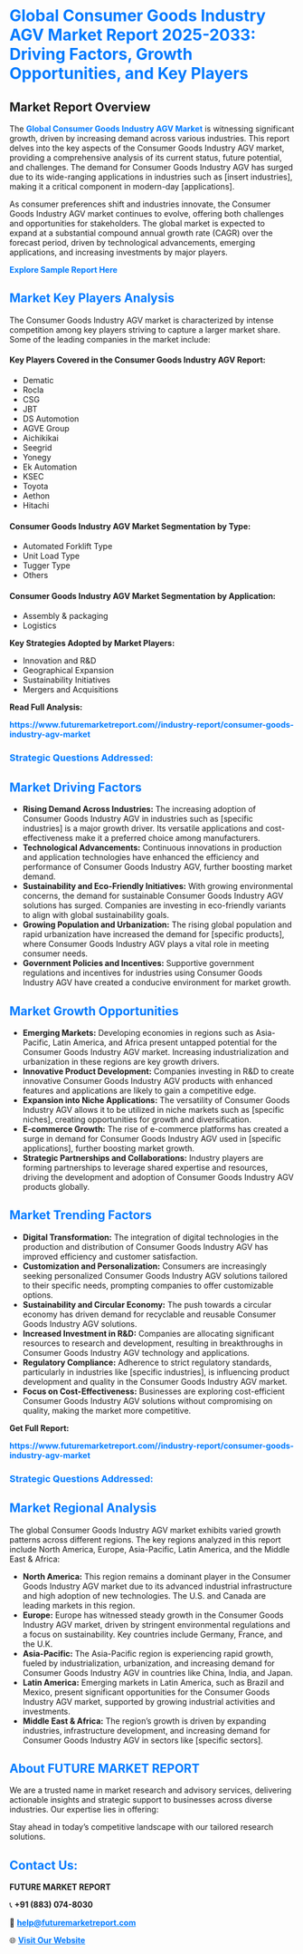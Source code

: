 <h1 style="color: #007BFF;">Global Consumer Goods Industry AGV Market Report 2025-2033: Driving Factors, Growth Opportunities, and Key Players</h1>

<section id="overview">
<h2>Market Report Overview</h2>
<p>The <a href="https://www.futuremarketreport.com//industry-report/consumer-goods-industry-agv-market" style="color: #007BFF; text-decoration: none;"><strong>Global Consumer Goods Industry AGV Market</strong></a> is witnessing significant growth, driven by increasing demand across various industries. This report delves into the key aspects of the Consumer Goods Industry AGV market, providing a comprehensive analysis of its current status, future potential, and challenges. The demand for Consumer Goods Industry AGV has surged due to its wide-ranging applications in industries such as [insert industries], making it a critical component in modern-day [applications].</p>
<p>As consumer preferences shift and industries innovate, the Consumer Goods Industry AGV market continues to evolve, offering both challenges and opportunities for stakeholders. The global market is expected to expand at a substantial compound annual growth rate (CAGR) over the forecast period, driven by technological advancements, emerging applications, and increasing investments by major players.</p>
</section>

<section id="overview">
<p><a href="https://www.futuremarketreport.com//request-sample/reportId=50150" style="color: #007BFF; text-decoration: none;"><strong>Explore Sample Report Here</strong></a></p>
</section>

<section id="key-players">
<h2 style="color: #007BFF;">Market Key Players Analysis</h2>
<p>The Consumer Goods Industry AGV market is characterized by intense competition among key players striving to capture a larger market share. Some of the leading companies in the market include:</p>
<h4>Key Players Covered in the Consumer Goods Industry AGV Report:</h4>
<ul><li>Dematic</li><li>Rocla</li><li>CSG</li><li>JBT</li><li>DS Automotion</li><li>AGVE Group</li><li>Aichikikai</li><li>Seegrid</li><li>Yonegy</li><li>Ek Automation</li><li>KSEC</li><li>Toyota</li><li>Aethon</li><li>Hitachi</li></ul>
<h4>Consumer Goods Industry AGV Market Segmentation by Type:</h4>
<ul><li>Automated Forklift Type</li><li>Unit Load Type</li><li>Tugger Type</li><li>Others</li></ul>

<h4>Consumer Goods Industry AGV Market Segmentation by Application:</h4>
<ul><li>Assembly &amp; packaging</li><li>Logistics</li></ul>
<p><strong>Key Strategies Adopted by Market Players:</strong></p>
<ul>
<li>Innovation and R&D</li>
<li>Geographical Expansion</li>
<li>Sustainability Initiatives</li>
<li>Mergers and Acquisitions</li>
</ul>
</section>

<section>
<p><strong>Read Full Analysis: </strong></p><a href="https://www.futuremarketreport.com//industry-report/consumer-goods-industry-agv-market" style="color: #007BFF; text-decoration: none;"><strong>https://www.futuremarketreport.com//industry-report/consumer-goods-industry-agv-market</strong></a>
<h3 style="color: #007BFF;">Strategic Questions Addressed:</h3>
</section>

<section id="driving-factors">
<h2 style="color: #007BFF;">Market Driving Factors</h2>
<ul>
<li><strong>Rising Demand Across Industries:</strong> The increasing adoption of Consumer Goods Industry AGV in industries such as [specific industries] is a major growth driver. Its versatile applications and cost-effectiveness make it a preferred choice among manufacturers.</li>
<li><strong>Technological Advancements:</strong> Continuous innovations in production and application technologies have enhanced the efficiency and performance of Consumer Goods Industry AGV, further boosting market demand.</li>
<li><strong>Sustainability and Eco-Friendly Initiatives:</strong> With growing environmental concerns, the demand for sustainable Consumer Goods Industry AGV solutions has surged. Companies are investing in eco-friendly variants to align with global sustainability goals.</li>
<li><strong>Growing Population and Urbanization:</strong> The rising global population and rapid urbanization have increased the demand for [specific products], where Consumer Goods Industry AGV plays a vital role in meeting consumer needs.</li>
<li><strong>Government Policies and Incentives:</strong> Supportive government regulations and incentives for industries using Consumer Goods Industry AGV have created a conducive environment for market growth.</li>
</ul>
</section>

<section id="growth-opportunities">
<h2 style="color: #007BFF;">Market Growth Opportunities</h2>
<ul>
<li><strong>Emerging Markets:</strong> Developing economies in regions such as Asia-Pacific, Latin America, and Africa present untapped potential for the Consumer Goods Industry AGV market. Increasing industrialization and urbanization in these regions are key growth drivers.</li>
<li><strong>Innovative Product Development:</strong> Companies investing in R&D to create innovative Consumer Goods Industry AGV products with enhanced features and applications are likely to gain a competitive edge.</li>
<li><strong>Expansion into Niche Applications:</strong> The versatility of Consumer Goods Industry AGV allows it to be utilized in niche markets such as [specific niches], creating opportunities for growth and diversification.</li>
<li><strong>E-commerce Growth:</strong> The rise of e-commerce platforms has created a surge in demand for Consumer Goods Industry AGV used in [specific applications], further boosting market growth.</li>
<li><strong>Strategic Partnerships and Collaborations:</strong> Industry players are forming partnerships to leverage shared expertise and resources, driving the development and adoption of Consumer Goods Industry AGV products globally.</li>
</ul>
</section>

<section id="trending-factors">
<h2 style="color: #007BFF;">Market Trending Factors</h2>
<ul>
<li><strong>Digital Transformation:</strong> The integration of digital technologies in the production and distribution of Consumer Goods Industry AGV has improved efficiency and customer satisfaction.</li>
<li><strong>Customization and Personalization:</strong> Consumers are increasingly seeking personalized Consumer Goods Industry AGV solutions tailored to their specific needs, prompting companies to offer customizable options.</li>
<li><strong>Sustainability and Circular Economy:</strong> The push towards a circular economy has driven demand for recyclable and reusable Consumer Goods Industry AGV solutions.</li>
<li><strong>Increased Investment in R&D:</strong> Companies are allocating significant resources to research and development, resulting in breakthroughs in Consumer Goods Industry AGV technology and applications.</li>
<li><strong>Regulatory Compliance:</strong> Adherence to strict regulatory standards, particularly in industries like [specific industries], is influencing product development and quality in the Consumer Goods Industry AGV market.</li>
<li><strong>Focus on Cost-Effectiveness:</strong> Businesses are exploring cost-efficient Consumer Goods Industry AGV solutions without compromising on quality, making the market more competitive.</li>
</ul>
</section>

<section>
<p><strong>Get Full Report: </strong></p><a href="https://www.futuremarketreport.com//industry-report/consumer-goods-industry-agv-market" style="color: #007BFF; text-decoration: none;"><strong>https://www.futuremarketreport.com//industry-report/consumer-goods-industry-agv-market</strong></a>
<h3 style="color: #007BFF;">Strategic Questions Addressed:</h3>
</section>


<section id="regional-analysis">
<h2 style="color: #007BFF;">Market Regional Analysis</h2>
<p>The global Consumer Goods Industry AGV market exhibits varied growth patterns across different regions. The key regions analyzed in this report include North America, Europe, Asia-Pacific, Latin America, and the Middle East & Africa:</p>
<ul>
<li><strong>North America:</strong> This region remains a dominant player in the Consumer Goods Industry AGV market due to its advanced industrial infrastructure and high adoption of new technologies. The U.S. and Canada are leading markets in this region.</li>
<li><strong>Europe:</strong> Europe has witnessed steady growth in the Consumer Goods Industry AGV market, driven by stringent environmental regulations and a focus on sustainability. Key countries include Germany, France, and the U.K.</li>
<li><strong>Asia-Pacific:</strong> The Asia-Pacific region is experiencing rapid growth, fueled by industrialization, urbanization, and increasing demand for Consumer Goods Industry AGV in countries like China, India, and Japan.</li>
<li><strong>Latin America:</strong> Emerging markets in Latin America, such as Brazil and Mexico, present significant opportunities for the Consumer Goods Industry AGV market, supported by growing industrial activities and investments.</li>
<li><strong>Middle East & Africa:</strong> The region’s growth is driven by expanding industries, infrastructure development, and increasing demand for Consumer Goods Industry AGV in sectors like [specific sectors].</li>
</ul>
</section>

<footer>
<h2 style="color: #007BFF;">About FUTURE MARKET REPORT</h2>
<p>We are a trusted name in market research and advisory services, delivering actionable insights and strategic support to businesses across diverse industries. Our expertise lies in offering:</p>

<p>Stay ahead in today’s competitive landscape with our tailored research solutions.</p>

<h2 style="color: #007BFF;">Contact Us:</h2>
<p><strong>FUTURE MARKET REPORT</strong></p>
<p>📞 <strong>+91 (883) 074-8030</strong></p>
<p>📧 <strong><a href="mailto:help@futuremarketreport.com" style="color: #007BFF;">help@futuremarketreport.com</a></strong></p>
<p>🌐 <strong><a href="https://www.futuremarketreport.com/" style="color: #007BFF;">Visit Our Website</a></strong></p>
</footer>